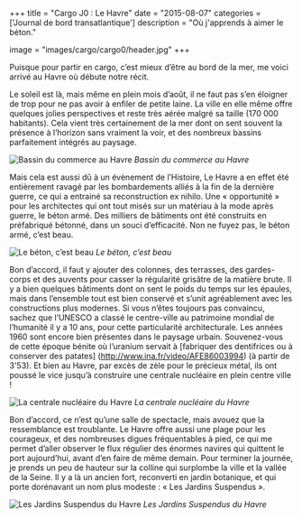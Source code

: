 +++
title = "Cargo J0 : Le Havre"
date = "2015-08-07"
categories = ['Journal de bord transatlantique']
description = "Où j'apprends à aimer le béton."

image = "images/cargo/cargo0/header.jpg"
+++

Puisque pour partir en cargo, c’est mieux d’être au bord de la mer, me voici arrivé au Havre où débute notre récit.

Le soleil est là, mais même en plein mois d’août, il ne faut pas s’en éloigner de trop pour ne pas avoir à enfiler de petite laine.
La ville en elle même offre quelques jolies perspectives et reste très aérée malgré sa taille (170 000 habitants). Cela vient très certainement de la mer dont on sent souvent la présence à l’horizon sans vraiment la voir, et des nombreux bassins parfaitement intégrés au paysage.

![Bassin du commerce au Havre](/images/cargo/cargo0/bassin.jpg)
*Bassin du commerce au Havre*

Mais cela est aussi dû à un évènement de l’Histoire, Le Havre a en effet été entièrement ravagé par les bombardements alliés à la fin de la dernière guerre, ce qui a entrainé sa reconstruction ex nihilo.
Une « opportunité » pour les architectes qui ont tout misés sur un matériau à la mode après guerre, le béton armé. Des milliers de bâtiments ont été construits en préfabriqué bétonné, dans un souci d’efficacité. Non ne fuyez pas, le béton armé, c’est beau.

![Le béton, c’est beau](/images/cargo/cargo0/beton.jpg)
*Le béton, c’est beau*

Bon d’accord, il faut y ajouter des colonnes, des terrasses, des gardes-corps et des auvents pour casser la régularité grisâtre de la matière brute. Il y a bien quelques bâtiments dont on sent le poids du temps sur les épaules, mais dans l’ensemble tout est bien conservé et s’unit agréablement avec les constructions plus modernes.
Si vous n’êtes toujours pas convaincu, sachez que l’UNESCO a classé le centre-ville au patrimoine mondial de l’humanité il y a 10 ans, pour cette particularité architecturale.
Les années 1960 sont encore bien présentes dans le paysage urbain. Souvenez-vous de cette époque bénite où l’uranium servait à [fabriquer des dentifrices ou à conserver des patates] (http://www.ina.fr/video/AFE86003994) (à partir de 3'53). Et bien au Havre, par excès de zèle pour le précieux métal, ils ont poussé le vice jusqu’à construire une centrale nucléaire en plein centre ville !

![La centrale nucléaire du Havre](/images/cargo/cargo0/reacteur.jpg)
*La centrale nucléaire du Havre*

Bon d’accord, ce n’est qu’une salle de spectacle, mais avouez que la ressemblance est troublante.
Le Havre offre aussi une plage pour les courageux, et des nombreuses digues fréquentables à pied, ce qui me permet d’aller observer  le flux régulier des énormes navires qui quittent le port aujourd’hui, avant d’en faire de même demain.
Pour terminer la journée, je prends un peu de hauteur sur la colline qui surplombe la ville et la vallée de la Seine. Il y a là un ancien fort, reconverti en jardin botanique, et qui porte dorénavant un nom plus modeste : « Les Jardins Suspendus ».

![Les Jardins Suspendus du Havre](/images/cargo/cargo0/jardin.jpg)
*Les Jardins Suspendus du Havre*
